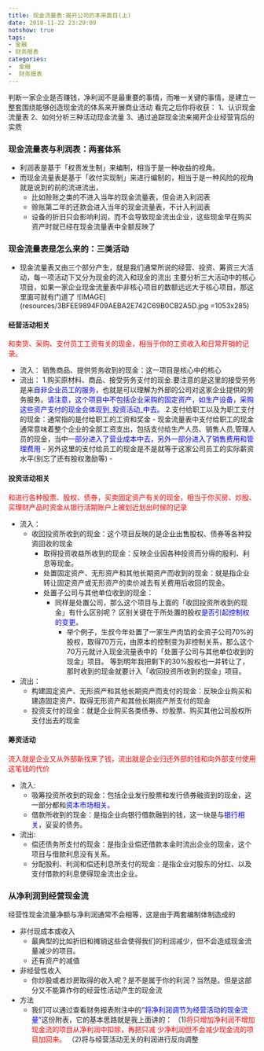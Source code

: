 ```yaml
---
title: 现金流量表:揭开公司的本来面目(上)
date: 2018-11-22 23:29:09
notshow: true
tags: 
- 金融
- 财务报表
categories: 
-  金融
-  财务报表
---
```


判断一家企业是否赚钱，净利润不是最重要的事情，而唯一关键的事情，是建立一整套围绕能够创造现金流的体系来开展商业活动
看完之后你将收获：
1、认识现金流量表
2、如何分析三种活动现金流量
3、通过追踪现金流来揭开企业经营背后的实质
### 现金流量表与利润表：两套体系
- 利润表是基于「权责发生制」来编制，相当于是一种收益的视角。
- 而现金流量表是基于「收付实现制」来进行编制的，相当于是一种风险的视角
  就是说到的前的流进流出，
  - 比如赊账之类的不进入当年的现金流量表，但会进入利润表
  - 赊账第二年的还款会进入当年的现金流量表，不计入利润表
  - 设备的折旧只会影响利润，而不会导致现金流出企业，这些现金早在购买资产时就已经在现金流量表中全额反映了
  
### 现金流量表是怎么来的：三类活动
- 现金流量表又由三个部分产生，就是我们通常所说的经营、投资、筹资三大活动，每一项活动下又分为现金的流入和现金的流出
  主要分析三大活动中的核心项目，如果一家企业现金流量表中非核心项目的数额远远大于核心项目，那这里面可就有门道了
  ![IMAGE](resources/3BFEE9894F09AEBA2E742C69B0CB2A5D.jpg =1053x285)
#### 经营活动相关
<font color='red'>和卖货、采购、支付员工工资有关的现金，相当于你的工资收入和日常开销的记录。</font>
- 流入：
      销售商品、提供劳务收到的现金：这一项目是核心中的核心
- 流出：
      1.购买原材料、商品、接受劳务支付的现金.要注意的是这里的接受劳务是来<font color=blue>自非企业员工的服务</font>，也就是可以理解为外部的公司对这家企业提供的劳务服务。<font color=blue>请注意，这个项目中不包括企业采购的固定资产，如生产设备，采购这些资产支付的现金会体现到_投资活动_中去。</font>
      2.支付给职工以及为职工支付的现金：通常指的是付给职工的工资和奖金
      - 现金流量表中支付给职工的现金通常意味着整个企业的全部工资支出，包括支付给生产人员、销售人员,管理人员的现金，当中<font color=blue>一部分进入了营业成本中去，另外一部分进入了销售费用和管理费用</font>
      - 另外这里的支付给员工的现金是不是就等于这家公司员工的实际薪资水平(别忘了还有股权激励等)
      - 
  
#### 投资活动相关
<font color='red'>和进行各种股票、股权、债券，买卖固定资产有关的现金，相当于你买房、炒股、买理财产品时资金从银行活期账户上被划近划出时候的记录</font>
- 流入：
  - 收回投资所收到的现金：这个项目反映的是企业出售股权、债券等各种投资回收的现金
      - 取得投资收益所收到的现金：反映企业因各种投资而分得的股利、利息等现金。
      - 处置固定资产、无形资产和其他长期资产而收到的现金：就是指企业转让固定资产或无形资产的卖价减去有关费用后收回的现金。
      - 处置子公司与其他单位收到的现金：
        - 同样是处置公司，那么这个项目与上面的「收回投资所收到的现金」有什么区别呢？
区别关键在于所处置的股权<font color=blue>是否引起控制权的变更</font>。
          - 举个例子，生叔今年处置了一家生产肉馅的全资子公司70%的股权，取得70万元，由原本的控制变为非控制关系，那么这个70万元就计入现金流量表中的「处置子公司与其他单位收到的现金」项目。
等到明年我把剩下的30%股权也一并转让了，那时收到的现金就要计入「收回投资所收到的现金」项目。
- 流出：
  - 构建固定资产、无形资产和其他长期资产而支付的现金：反映企业购买和建造固定资产、取得无形资产和其他长期资产所支付的现金
  - 投资支付的现金：就是企业购买各类债券、炒股票、购买其他公司股权所支付出去的现金
  
  
#### 筹资活动
<font color='red'>流入就是企业又从外部新找来了钱，流出就是企业归还外部的钱和向外部支付使用这笔钱的代价</font>
- 流入:
  - 吸筹投资所收到的现金：包括企业发行股票和发行债券融资到的现金，这一部分都和<font color=blue>资本市场相关。</font>
  - 借款所收到的现金：是指企业向银行借款融到的钱，这一块是与<font color=blue>银行相关</font>，妥妥的债务。
- 流出:
  - 偿还债务所支付的现金：是指企业偿还借款本金时流出企业的现金，这个项目与借款利息没有关系。
  - 分配股利、利润和偿还利息所支付的现金：是指企业对股东的分红、以及支付借款的利息使得现金流出企业。
  
  

### 从净利润到经营现金流
经营性现金流量净额与净利润通常不会相等，这是由于两套编制体制造成的
- 非付现成本或收入
  - 最典型的比如折旧和摊销这些会使得我们的利润减少，但不会造成现金流量减少的项目。
  - 还有资产的减值
- 非经营性收入
  - 你炒股或者炒房取得的收入呢？是不是属于你的利润？当然是。但是这部分又不能算作你的经营性活动产生的现金流
- 方法
  - 我们可以通过查看财务报表附注中的<font color=blue>“将净利润调节为经营活动的现金流量”</font>这份附表，它的基本思路就是我上面讲的：
 （1)<font color=red>将只增加净利润不增加现金流的项目从净利润中扣除，再把只减 少净利润但不会减少现金流的项目加回来。</font>
 （2)将与经营活动无关的利润进行反向调整